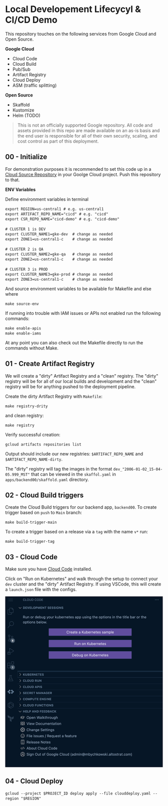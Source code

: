 # Local Developement Lifecycyl & CI/CD Demo

This repository touches on the following services from Google Cloud and Open
Source.

**Google Cloud**
- Cloud Code
- Cloud Build
- Pub/Sub
- Artifact Registry
- Cloud Deploy
- ASM (traffic splitting)

**Open Source**
- Skaffold
- Kustomize
- Helm (TODO)

>This is not an officially supported Google repository.  All code and assets
>provided in this repo are made available on an as-is basis and the end user is
>responsible for all of their own security, scaling, and cost control as part of
>this deployment.

## 00 - Initialize

For demonstration purposes it is recommended to set this code up in a
[Cloud Source Repository](https://source.cloud.google.com/) in your Goolge Cloud
project. Push this repository to that.

**ENV Variables**

Define environment variables in terminal

```
export REGION=us-central1 # e.g. us-central1
export ARTIFACT_REPO_NAME="cicd" # e.g. "cicd"
export CSR_REPO_NAME="cicd-demo" # e.g. "cicd-demo"

# CLUSTER 1 is DEV
export CLUSTER_NAME1=gke-dev  # change as needed
export ZONE1=us-central1-c    # change as needed

# CLUSTER 2 is QA
export CLUSTER_NAME2=gke-qa   # change as needed
export ZONE2=us-central1-c    # change as needed

# CLUSTER 3 is PROD
export CLUSTER_NAME3=gke-prod # change as needed
export ZONE3=us-central1-c    # change as needed
```

And source environment variables to be available for Makefile and else where

```
make source-env
```

If running into trouble with IAM issues or APIs not enabled run the following
commands:

```
make enable-apis
make enable-iams
```

At any point you can also check out the Makefile directly to run the commands
without Make.

## 01 - Create Artifact Registry

We will create a "dirty" Artifact Registry and a "clean" registry. The "dirty"
registry will be for all of our local builds and development and the "clean"
registry will be for anything pushed to the deployment pipeline.

Create the dirty Artifact Registry with `Makefile`:

```
make registry-drity
```

and clean registry:

```
make registry
```

Verify successful creation:

```
gcloud artifacts repositories list
```

Output should include our new registries: `$ARTIFACT_REPO_NAME` and
`$ARTIFACT_REPO_NAME-dirty`.

The "dirty" registry will tag the images in the format
`dev_"2006-01-02_15-04-05.999_MST"` that can be viewed in the `skaffol.yaml` in
`apps/backend00/skaffold.yaml` directory.

## 02 - Cloud Build triggers

Create the Cloud Build triggers for our backend app, `backend00`. To create
trigger based on `push` to `Main` branch:

```
make build-trigger-main
```

To create a trigger based on a release via a `tag` with the name `v*` run:

```
make build-trigger-tag
```

## 03 - Cloud Code

Make sure you have [Cloud Code](https://cloud.google.com/code/docs/vscode/install)
installed.

Click on "Run on Kubernetes" and walk through the setup to connect your `dev`
cluster and the "dirty" Artifact Registry. If using VSCode, this will create a
`launch.json` file with the configs.

![cloud code run on kubernetes](./docs/assets/cloud_code_start.png)

## 04 - Cloud Deploy

```
gcloud --project $PROJECT_ID deploy apply --file clouddeploy.yaml --region "$REGION"
```
